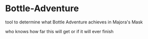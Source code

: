 # Bottle-Adventure
tool to determine what Bottle Adventure achieves in Majora's Mask

who knows how far this will get or if it will ever finish
